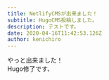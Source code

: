 ```yaml
---
title: NetlifyCMSが出来ました！
subtitle: HugoCMS投稿しました。
description: テストです。
date: 2020-04-16T11:42:53.126Z
author: kenichiro
---
```

やっと出来ました！\
Hugo修了です、
